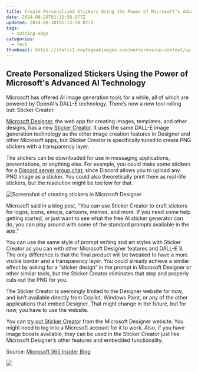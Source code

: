 ```yaml
---
title: Create Personalized Stickers Using the Power of Microsoft's Advanced AI Technology
date: 2024-08-29T01:13:58.077Z
updated: 2024-08-30T01:13:58.077Z
tags:
  - cutting-edge
categories:
  - tech
thumbnail: https://static1.howtogeekimages.com/wordpress/wp-content/uploads/2024/06/stickers.jpg
---
```


## Create Personalized Stickers Using the Power of Microsoft's Advanced AI Technology

Microsoft has offered AI image generation tools for a while, all of which are powered by OpenAI’s DALL-E technology. There’s now a new tool rolling out: Sticker Creator.

[Microsoft Designer](https://printer-issues.techidaily.com/swiftly-displace-queued-print-operations/), the web app for creating images, templates, and other designs, has a new [Sticker Creator](https://designer.microsoft.com/sticker-creator). It uses the same DALL-E image generation technology as the other image creation features in Designer and other Microsoft apps, but Sticker Creator is specifically tuned to create PNG stickers with a transparency layer.

 The stickers can be downloaded for use in messaging applications, presentations, or anything else. For example, you could make some stickers for a [Discord server group chat](https://youtube-tips.techidaily.com/024-approved-how-to-respond-to-a-youtube-copyright-claim-best-practices/), since Discord allows you to upload any PNG image as a sticker. You could also theoretically print them as real-life stickers, but the resolution might be too low for that.

![Screenshot of creating stickers in Microsoft Designer](https://static1.howtogeekimages.com/wordpress/wp-content/uploads/2024/06/screenshot-2024-06-05-at-11-10-42-sticker-creator-microsoft-designer.png) 

 Microsoft said in a blog post, “You can use Sticker Creator to craft stickers for logos, icons, emojis, cartoons, memes, and more. If you need some help getting started, or just want to see what the free AI sticker generator can do, you can play around with some of the standard prompts available in the app.”

 You can use the same style of prompt writing and art styles with Sticker Creator as you can with other Microsoft Designer features and DALL-E 3\. The only difference is that the final product will be tweaked to have a more visible border and a transparency layer. You could already achieve a similar effect by asking for a “sticker design” in the prompt in Microsoft Designer or other similar tools, but the Sticker Creator eliminates that step and properly cuts out the PNG for you.

 The Sticker Creator is seemingly limited to the Designer website for now, and isn’t available directly from Copilot, Windows Paint, or any of the other applications that embed Designer. That might change in the future, but for now, you have to use the website.

 You can [try out Sticker Creator](https://designer.microsoft.com/sticker-creator) from the Microsoft Designer website. You might need to log into a Microsoft account for it to work. Also, if you have image boosts available, they can be used in the Sticker Creator just like Microsoft Designer’s other features and embedded functionality.

 Source: [Microsoft 365 Insider Blog](https://insider.microsoft365.com/en-us/blog/generate-customized-stickers-with-sticker-creator-in-microsoft-designer)

<ins class="adsbygoogle"
     style="display:block"
     data-ad-format="autorelaxed"
     data-ad-client="ca-pub-7571918770474297"
     data-ad-slot="1223367746"></ins>



<ins class="adsbygoogle"
     style="display:block"
     data-ad-client="ca-pub-7571918770474297"
     data-ad-slot="8358498916"
     data-ad-format="auto"
     data-full-width-responsive="true"></ins>



<!-- affiliate ads begin -->
<a href="https://store.bitdefender.com/affiliate.php?ACCOUNT=BITLATIN&AFFILIATE=108875&PATH=http%3A%2F%2Fwww.bitdefender.com%2Fbusiness%3FAFFILIATE%3D108875%26RESOURCE%3D30%2525%2BOff%2Ball%2BGravityZone%2BProducts"><img src="https://www.bitdefender.com/content/dam/bitdefender/business/campaign/1200X628.png" border="0"></a>
<!-- affiliate ads end -->